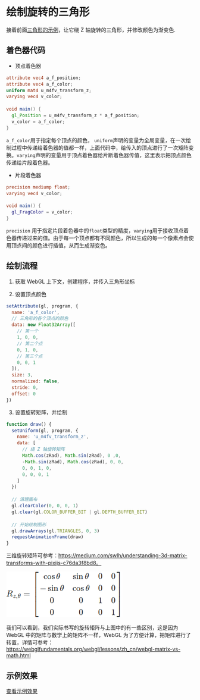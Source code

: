 # 绘制旋转的三角形

接着前面[三角形的示例](../2.%20%E7%BB%98%E5%88%B6%E4%B8%89%E8%A7%92%E5%BD%A2/README.md)，让它绕 Z 轴旋转的三角形，并修改颜色为渐变色.

## 着色器代码

- 顶点着色器

```glsl
attribute vec4 a_f_position;
attribute vec4 a_f_color;
uniform mat4 u_m4fv_transform_z;
varying vec4 v_color;

void main() {
  gl_Position = u_m4fv_transform_z * a_f_position;
  v_color = a_f_color;
}
```

`a_f_color`用于指定每个顶点的颜色， `uniform`声明的变量为全局变量，在一次绘制过程中传递给着色器的值都一样，上面代码中，给传入的顶点进行了一次矩阵变换。`varying`声明的变量用于顶点着色器给片断着色器传值，这里表示把顶点颜色传递给片段着色器。

- 片段着色器

```glsl
precision mediump float;
varying vec4 v_color;

void main() {
  gl_FragColor = v_color;
}
```

`precision` 用于指定片段着色器中的`float`类型的精度，`varying`用于接收顶点着色器传递过来的值。由于每一个顶点都有不同颜色，所以生成的每一个像素点会使用顶点间的颜色进行插值，从而生成渐变色。

## 绘制流程

1. 获取 WebGL 上下文，创建程序，并传入三角形坐标

2. 设置顶点颜色

```js
setAttribute(gl, program, {
  name: 'a_f_color',
  // 三角形的各个顶点的颜色
  data: new Float32Array([
    // 第一个
    1, 0, 0,
    // 第二个点
    0, 1, 0,
    // 第三个点
    0, 0, 1
  ]),
  size: 3,
  normalized: false,
  stride: 0,
  offset: 0
})
```

3. 设置旋转矩阵，并绘制

```js
function draw() {
  setUniform(gl, program, {
    name: 'u_m4fv_transform_z',
    data: [
      // 绕 Z 轴旋转矩阵
      Math.cos(zRad), Math.sin(zRad), 0 ,0,
      -Math.sin(zRad), Math.cos(zRad), 0, 0,
      0, 0, 1, 0,
      0, 0, 0, 1
    ]
  })

  // 清理画布
  gl.clearColor(0, 0, 0, 1)
  gl.clear(gl.COLOR_BUFFER_BIT | gl.DEPTH_BUFFER_BIT)

  // 开始绘制图形
  gl.drawArrays(gl.TRIANGLES, 0, 3)
  requestAnimationFrame(draw)
}
```

三维旋转矩阵可参考：https://medium.com/swlh/understanding-3d-matrix-transforms-with-pixijs-c76da3f8bd8。

![z 轴旋转矩阵](./rotateZmatrix.png)

我们可以看到，我们实际书写的旋转矩阵与上图中的有一些区别，这是因为 WebGL 中的矩阵与数学上的矩阵不一样，WebGL 为了方便计算，把矩阵进行了转置，详情可参考：https://webglfundamentals.org/webgl/lessons/zh_cn/webgl-matrix-vs-math.html

## 示例效果

[查看示例效果](./demo.html)
